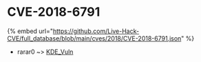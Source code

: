 # CVE-2018-6791
{% embed url="https://github.com/Live-Hack-CVE/full_database/blob/main/cves/2018/CVE-2018-6791.json" %}

* rarar0 ~> [KDE_Vuln](https://www.alice-snow.ru/2018/database/cve-2018-6791/kde_vuln-rarar0)